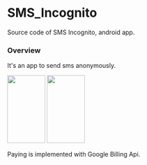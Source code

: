 # SMS_Incognito
Source code of SMS Incognito, android app.

### Overview

It's an app to send sms anonymously.


<img src="https://user-images.githubusercontent.com/102142537/229353885-ac20edf9-5b35-4101-9851-3204618c923a.jpg" width="87" height="155">
<img src="https://user-images.githubusercontent.com/102142537/229353889-05fb9a1b-fd77-4c42-a541-f8256c152da6.jpg" width="87" height="155">

Paying is implemented with Google Billing Api.

